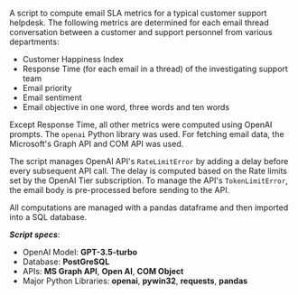 A script to compute email SLA metrics for a typical customer support helpdesk. The following metrics are determined for each email thread conversation between a customer and support personnel from various departments:
- Customer Happiness Index
- Response Time (for each email in a thread) of the investigating support team
- Email priority
- Email sentiment
- Email objective in one word, three words and ten words

Except Response Time, all other metrics were computed using OpenAI prompts. The `openai` Python library was used.
For fetching email data, the Microsoft's Graph API and COM API was used.

The script manages OpenAI API's `RateLimitError` by adding a delay before every subsequent API call. The delay is computed based on the Rate limits set by the OpenAI Tier subscription.
To manage the API's `TokenLimitError`, the email body is pre-processed before sending to the API.

All computations are managed with a pandas dataframe and then imported into a SQL database.

___Script specs___:

- OpenAI Model: __GPT-3.5-turbo__
- Database: __PostGreSQL__
- APIs: __MS Graph API__, __Open AI__, __COM Object__
- Major Python Libraries: __openai__, __pywin32__, __requests__, __pandas__
